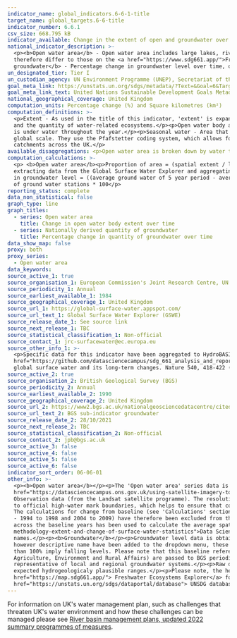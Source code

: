 ```yaml
---
indicator_name: global_indicators.6-6-1-title
target_name: global_targets.6-6-title
indicator_number: 6.6.1
csv_size: 668.795 kB
indicator_available: Change in the extent of open and groundwater over time
national_indicator_description: >-
  <p><b>Open water area</b> - Open water area includes large lakes, rivers, estuaries and artificial waterbodies. The data presented for this series has been constrained to official high-water mark boundaries, which helps ensure that coastal water is not included in estimates. Measures
  therefore differ to those on the <a href="https://www.sdg661.app/">Freshwater Ecosystems Explorer</a>, a Global Surface Water Explorer (GSWE) platform for presenting data specifically for this indicator. See Other Information for more details.</p><p><b>Nationally derived quantity of
  groundwater</b> - Percentage change in groundwater level over time, of major groundwater aquifers. Data are provided by the British Geological Survey (BGS).</p><p>
un_designated_tier: Tier I
un_custodian_agency: UN Environment Programme (UNEP), Secretariat of the Ramsar Convention on Wetlands
goal_meta_link: https://unstats.un.org/sdgs/metadata/?Text=&Goal=6&Target=6.6
goal_meta_link_text: United Nations Sustainable Development Goals Metadata (PDF 4.0 MB)
national_geographical_coverage: United Kingdom
computation_units: Percentage change (%) and Square kilometres (km²)
computation_definitions: >-
  <p>Extent - As used in the title of this indicator, 'extent' is expanded beyond spatial extent to capture additional basic parameters needed for the protection and restoration of water-related ecosystems. Extent includes three components - the spatial extent or surface area, the quality,
  and the quantity of water-related ecosystems.</p><p>Open water body area - Area of surface water unobstructed by aquatic vegetation. This includes the following 3 water-related ecosystem categories - rivers and estuaries, lakes, and artificial waterbodies. <p>Permanent water - Area that
  is under water throughout the year.</p><p>Seasonal water - Area that is under water for less than 12 months a year.</p><p>Ephemeral water - Area that is episodically under water in different years.</p><p>HydroBASINS - A series of polygon layers that depict watershed boundaries at a
  global scale. They use the Pfafstetter coding system, which allows for analysis of catchment topology. Catchments  can be broken down  into smaller sub-basins; with each subdivision, the Pfafstetter level increases. Here, a Pfafstetter level of 6 was used, giving us data for 38
  catchments across the UK.</p>
available_disaggregations: <p>Open water area is broken down by water type - permanent, seasonal, and ephemeral.</p><p>Open water and Nationally derived groundwater level are both broken down by geography (HydroBASISNS). Each HydroBASISNS starts with a unique HydroBASINS code, which is followed with a description of where the basin is. This description is not an official part of the HydroBASINS name.</p><p>There are more data and disaggregation options available from the <a href="https://unstats.un.org/sdgs/dataportal/database">UNSDG database</a> (official estimates by the UN using the GSWE) not reported here.</p>
computation_calculations: >-
  <p> <b>Open water area</b><p>Proportion of area = (spatial extent / land area) x 100</p><p>Percent change in spatial extent from baseline = ((average spatial extent of 5 year period - average spatial extent from 2001-2005) / average spatial extent from 2001-2005) x 100</p><p>Code for
  extracting data from the Global Surface Water Explorer and aggregating water to UK boundaries and HydroBasins can be found in the <a href="https://github.com/datasciencecampus/sdg_661_analysis_and_reporting">Data Science Campus GitHub</a>.</p><p><b>Groundwater </b></p><p>Percent change
  in groundwater level = ((average ground water of 5 year period - average groundwater level from 1990-1994) / average spatial extent from 1990-1994) x 100</p><p> Average % change across hydrobasins = (sum of percent change in groundwater level from all groundwater stations)/ total number
  of ground water stations * 100</p>
reporting_status: complete
data_non_statistical: false
graph_type: line
graph_titles:
  - series: Open water area
    title: Change in open water body extent over time
  - series: Nationally derived quantity of groundwater
    title: Percentage change in quantity of groundwater over time
data_show_map: false
proxy: both
proxy_series:
  - Open water area
data_keywords:
source_active_1: true
source_organisation_1: European Commission's Joint Research Centre, UN Environment, and Google 
source_periodicity_1: Annual
source_earliest_available_1: 1984
source_geographical_coverage_1: United Kingdom
source_url_1: https://global-surface-water.appspot.com/
source_url_text_1: Global Surface Water Explorer (GSWE)
source_release_date_1: See source link
source_next_release_1: TBC
source_statistical_classification_1: Non-official
source_contact_1: jrc-surfacewater@ec.europa.eu
source_other_info_1: >-
  <p>Specific data for this indicator have been aggregated to HydroBASINs Pfaffstetter level 6 using official UK boundaries. The data shown for this indicator and the code used to produce them can be found on the ONS <a
  href="https://github.com/datasciencecampus/sdg_661_analysis_and_reporting"> Data Science Campus Github</a>. Users can obtain the latest data by running this code.</p><p>GSWE methodology - Jean-Francois Pekel, Andrew Cottam, Noel Gorelick, Alan S. Belward, High-resolution mapping of
  global surface water and its long-term changes. Nature 540, 418-422 (2016). (doi:10.1038/nature20584)</p>
source_active_2: true
source_organisation_2: British Geological Survey (BGS)
source_periodicity_2: Annual
source_earliest_available_2: 1990
source_geographical_coverage_2: United Kingdom
source_url_2: https://www2.bgs.ac.uk/nationalgeosciencedatacentre/citedData/catalogue/ff1a56d7-7b68-4006-a7f2-45cfe4fd66ae.html
source_url_text_2: BGS sub-indicator groundwater 
source_release_date_2: 28/10/2021
source_next_release_2: TBC
source_statistical_classification_2: Non-official
source_contact_2: jpb@bgs.ac.uk
source_active_3: false
source_active_4: false
source_active_5: false
source_active_6: false
indicator_sort_order: 06-06-01
other_info: >-
  <p><b>Open water area</b></p><p>The 'Open water area' series data is derived from the Global Surface Water Explorer (GSWE) but has undergone further refinement to ensure coastal water is not included in the estimate. Therefore, values differ to those on GSWE. Please see the blog <a
  href="https://datasciencecampus.ons.gov.uk/using-satellite-imagery-to-report-changes-to-water-bodies-for-sdg-6-6-1">Using satellite imagery to report changes to water bodies for SDG 6.6.1</a> for more information on this indicator.</p><p>Data for open water is derived from Earth
  Observation data (from the Landsat satellite programme). The resolution used does not pick up smaller waterbodies (including, small lakes, rivers and streams). These data can be downloaded from the Global Surface Water Explorer (GSWE).</p><p>The data presented here have been constrained
  to official high-water mark boundaries, which helps to ensure that coastal water is not included in estimate. Measures therefore differ to those on <a href="https://www.sdg661.app/">Freshwater Ecosystems Explorer</a>, a GSWE platform for presenting data specifically for this indicator.
  The calculations for change from baseline (see 'Calculations' section above) are also slightly different from the ones described in the global UN metadata for the indicator.</p><p>Persistent cloud cover can impact the quality of data collection. Anomalous years (likely due to cloud cover
  - 1994 to 1998 and 2004 to 2009) have therefore been excluded from the data presented here, with the exception of the baseline. The baseline period of 2001 to 2005 includes the anomalous years 2004 and 2005. To mitigate the impact of variable cloud cover, the modal value of each pixel
  across the baseline years has been used to calculate the average spatial extent in the baseline period. Further details on the source data and mitigating the impacts of these anomalous periods is provided in the <a href="https://datasciencecampus.ons.gov.uk/projects/quality-and-
  methodology-extent-and-change-of-surface-water-statistics">Data Science Campus Quality and Methodology document</a>.</p><p>HydroBASIN catchments are identified with numbers, however we have added descriptive names to each catchment in the dropdown menu - these are not official
  names.</p><p><b>Groundwater</b></p><p>Groundwater level data is obtained from BGS WellMaster database, derived from 154 groundwater level monitoring stations to provide groundwater estimates for 19 of the 34 HydroBasins in the UK. HydroBasin catchments are identified with numbers,
  however descriptive name have been added to the dropdown menu, these are not official names.</p><p>The chosen five-year reference period for the analysis is 1990 to 1994. Values greater than 100% imply average groundwater levels have risen since the period 1990 to 1994, while values less
  than 100% imply falling levels. Please note that this baseline reference contains a period of draught for the UK</p><p>The data monitored by measuring authorities in each nation (Environment Agency, Scottish Environment Protection Agency, Natural Resources Wales, Department of
  Agriculture, Environment and Rural Affairs) are passed to BGS periodically. All chosen sites have the following - monitoring frequencies of greater than one observation a month, are monitoring boreholes where groundwater levels are not systematically affected by abstraction, and are
  representative of local and regional groundwater systems.</p><p>Raw data is quality assured by measuring authority and are expected to be accurate to less than +/- 0.01 metre for data collected since 1990. On receipt by BGS an additional check is made to ensure all values fall within
  expected hydrogeologicaly plausible ranges.</p><p>Please note, the headline figure for UK show average percentage change across hydrobasins for which values are available (not all hydrobasins are represented), not the % change across hydrobasins.</p><p>See<a
  href="https://map.sdg661.app/"> Freshwater Ecosystems Explorer</a> for further information and additional data available. Also, estimated values for UK SDG global reporting on lake water quality, reservoir, and wetlands surface area are available from the <a
  href="https://unstats.un.org/sdgs/dataportal/database"> UNSDG database</a>.</p> Data follows the UN specification for this indicator. This indicator has been identified in collaboration with topic experts.
---
```

For information on UK's water management plan, such as challenges that threaten UK's water environment and how these challenges can be managed please see <a href="https://www.gov.uk/guidance/river-basin-management-plans-updated-2022-summary-programmes-of-measures"> River basin management plans, updated 2022 summary programmes of measures</a>. 